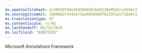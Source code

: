 ```yaml
---
ms.openlocfilehash: ac30929f9de43d30e0361be0220e05d2cc5658c3
ms.sourcegitcommit: 1bb00d2f4343e73ae8d58668f02297a3cf10a4c1
ms.translationtype: HT
ms.contentlocale: ru-RU
ms.lasthandoff: 06/15/2019
ms.locfileid: "63871532"
---
```

Microsoft Annotations Framework